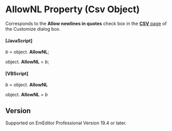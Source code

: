 # AllowNL Property (Csv Object)

Corresponds to the **Allow newlines in quotes** check box in the [**CSV** page](../../dlg/customize/csv/index) of the Customize dialog box.

#### \[JavaScript\]

_b_ = object. **AllowNL**;

object. **AllowNL** = _b_;

#### \[VBScript\]

_b_ = object. **AllowNL**

object. **AllowNL** = _b_

## Version

Supported on EmEditor Professional Version 19.4 or later.